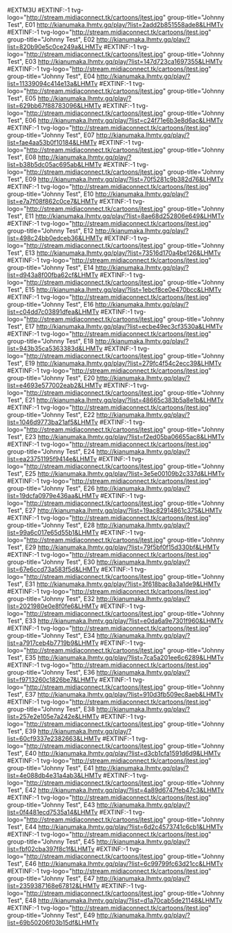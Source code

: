
#EXTM3U
#EXTINF:-1 tvg-logo="http://stream.midiaconnect.tk/cartoons/jtest.jpg" group-title="Johnny Test", E01
http://kianumaka.lhmtv.gq/play/?list=2add2b851558ade8&LHMTv
#EXTINF:-1 tvg-logo="http://stream.midiaconnect.tk/cartoons/jtest.jpg" group-title="Johnny Test", E02
http://kianumaka.lhmtv.gq/play/?list=820b90e5c0ce249a&LHMTv
#EXTINF:-1 tvg-logo="http://stream.midiaconnect.tk/cartoons/jtest.jpg" group-title="Johnny Test", E03
http://kianumaka.lhmtv.gq/play/?list=147d723ca1697355&LHMTv
#EXTINF:-1 tvg-logo="http://stream.midiaconnect.tk/cartoons/jtest.jpg" group-title="Johnny Test", E04
http://kianumaka.lhmtv.gq/play/?list=11339094c414e13a&LHMTv
#EXTINF:-1 tvg-logo="http://stream.midiaconnect.tk/cartoons/jtest.jpg" group-title="Johnny Test", E05
http://kianumaka.lhmtv.gq/play/?list=629bb67f88783096&LHMTv
#EXTINF:-1 tvg-logo="http://stream.midiaconnect.tk/cartoons/jtest.jpg" group-title="Johnny Test", E06
http://kianumaka.lhmtv.gq/play/?list=c24f71e6b3e8d6ac&LHMTv
#EXTINF:-1 tvg-logo="http://stream.midiaconnect.tk/cartoons/jtest.jpg" group-title="Johnny Test", E07
http://kianumaka.lhmtv.gq/play/?list=fae4aa53b0f10184&LHMTv
#EXTINF:-1 tvg-logo="http://stream.midiaconnect.tk/cartoons/jtest.jpg" group-title="Johnny Test", E08
http://kianumaka.lhmtv.gq/play/?list=b38b5dc05ac695ab&LHMTv
#EXTINF:-1 tvg-logo="http://stream.midiaconnect.tk/cartoons/jtest.jpg" group-title="Johnny Test", E09
http://kianumaka.lhmtv.gq/play/?list=70f5281c9b382d76&LHMTv
#EXTINF:-1 tvg-logo="http://stream.midiaconnect.tk/cartoons/jtest.jpg" group-title="Johnny Test", E10
http://kianumaka.lhmtv.gq/play/?list=e7a7f08f862c0ce7&LHMTv
#EXTINF:-1 tvg-logo="http://stream.midiaconnect.tk/cartoons/jtest.jpg" group-title="Johnny Test", E11
http://kianumaka.lhmtv.gq/play/?list=8ae68d252806e649&LHMTv
#EXTINF:-1 tvg-logo="http://stream.midiaconnect.tk/cartoons/jtest.jpg" group-title="Johnny Test", E12
http://kianumaka.lhmtv.gq/play/?list=498c24bb0edceb36&LHMTv
#EXTINF:-1 tvg-logo="http://stream.midiaconnect.tk/cartoons/jtest.jpg" group-title="Johnny Test", E13
http://kianumaka.lhmtv.gq/play/?list=73516d170a4be126&LHMTv
#EXTINF:-1 tvg-logo="http://stream.midiaconnect.tk/cartoons/jtest.jpg" group-title="Johnny Test", E14
http://kianumaka.lhmtv.gq/play/?list=d943a8f00fba62cf&LHMTv
#EXTINF:-1 tvg-logo="http://stream.midiaconnect.tk/cartoons/jtest.jpg" group-title="Johnny Test", E15
http://kianumaka.lhmtv.gq/play/?list=1ebcf8ce0e470bcc&LHMTv
#EXTINF:-1 tvg-logo="http://stream.midiaconnect.tk/cartoons/jtest.jpg" group-title="Johnny Test", E16
http://kianumaka.lhmtv.gq/play/?list=c04dd7c03891dfea&LHMTv
#EXTINF:-1 tvg-logo="http://stream.midiaconnect.tk/cartoons/jtest.jpg" group-title="Johnny Test", E17
http://kianumaka.lhmtv.gq/play/?list=ecbe49ec3cf3530a&LHMTv
#EXTINF:-1 tvg-logo="http://stream.midiaconnect.tk/cartoons/jtest.jpg" group-title="Johnny Test", E18
http://kianumaka.lhmtv.gq/play/?list=943b35ca5363383d&LHMTv
#EXTINF:-1 tvg-logo="http://stream.midiaconnect.tk/cartoons/jtest.jpg" group-title="Johnny Test", E19
http://kianumaka.lhmtv.gq/play/?list=279fc4f54c2ecc39&LHMTv
#EXTINF:-1 tvg-logo="http://stream.midiaconnect.tk/cartoons/jtest.jpg" group-title="Johnny Test", E20
http://kianumaka.lhmtv.gq/play/?list=e4693e577002eab2&LHMTv
#EXTINF:-1 tvg-logo="http://stream.midiaconnect.tk/cartoons/jtest.jpg" group-title="Johnny Test", E21
http://kianumaka.lhmtv.gq/play/?list=48665c383b5a8e1b&LHMTv
#EXTINF:-1 tvg-logo="http://stream.midiaconnect.tk/cartoons/jtest.jpg" group-title="Johnny Test", E22
http://kianumaka.lhmtv.gq/play/?list=1046d9773ba21af5&LHMTv
#EXTINF:-1 tvg-logo="http://stream.midiaconnect.tk/cartoons/jtest.jpg" group-title="Johnny Test", E23
http://kianumaka.lhmtv.gq/play/?list=f2ed05ba06655ac8&LHMTv
#EXTINF:-1 tvg-logo="http://stream.midiaconnect.tk/cartoons/jtest.jpg" group-title="Johnny Test", E24
http://kianumaka.lhmtv.gq/play/?list=ea23751195f9414e&LHMTv
#EXTINF:-1 tvg-logo="http://stream.midiaconnect.tk/cartoons/jtest.jpg" group-title="Johnny Test", E25
http://kianumaka.lhmtv.gq/play/?list=3e5e00109b2c337d&LHMTv
#EXTINF:-1 tvg-logo="http://stream.midiaconnect.tk/cartoons/jtest.jpg" group-title="Johnny Test", E26
http://kianumaka.lhmtv.gq/play/?list=19dcfa0979e436aa&LHMTv
#EXTINF:-1 tvg-logo="http://stream.midiaconnect.tk/cartoons/jtest.jpg" group-title="Johnny Test", E27
http://kianumaka.lhmtv.gq/play/?list=19ac82914861c375&LHMTv
#EXTINF:-1 tvg-logo="http://stream.midiaconnect.tk/cartoons/jtest.jpg" group-title="Johnny Test", E28
http://kianumaka.lhmtv.gq/play/?list=99a6c017e65d55b1&LHMTv
#EXTINF:-1 tvg-logo="http://stream.midiaconnect.tk/cartoons/jtest.jpg" group-title="Johnny Test", E29
http://kianumaka.lhmtv.gq/play/?list=79f5bf0f15d330bf&LHMTv
#EXTINF:-1 tvg-logo="http://stream.midiaconnect.tk/cartoons/jtest.jpg" group-title="Johnny Test", E30
http://kianumaka.lhmtv.gq/play/?list=67e6ccd73a583f5d&LHMTv
#EXTINF:-1 tvg-logo="http://stream.midiaconnect.tk/cartoons/jtest.jpg" group-title="Johnny Test", E31
http://kianumaka.lhmtv.gq/play/?list=3f618bac8a3a1de9&LHMTv
#EXTINF:-1 tvg-logo="http://stream.midiaconnect.tk/cartoons/jtest.jpg" group-title="Johnny Test", E32
http://kianumaka.lhmtv.gq/play/?list=2021980e0e8f0fe6&LHMTv
#EXTINF:-1 tvg-logo="http://stream.midiaconnect.tk/cartoons/jtest.jpg" group-title="Johnny Test", E33
http://kianumaka.lhmtv.gq/play/?list=e0da6a9e7301f960&LHMTv
#EXTINF:-1 tvg-logo="http://stream.midiaconnect.tk/cartoons/jtest.jpg" group-title="Johnny Test", E34
http://kianumaka.lhmtv.gq/play/?list=a7917ceb4b7719b9&LHMTv
#EXTINF:-1 tvg-logo="http://stream.midiaconnect.tk/cartoons/jtest.jpg" group-title="Johnny Test", E35
http://kianumaka.lhmtv.gq/play/?list=7ca5a201ee6c6289&LHMTv
#EXTINF:-1 tvg-logo="http://stream.midiaconnect.tk/cartoons/jtest.jpg" group-title="Johnny Test", E36
http://kianumaka.lhmtv.gq/play/?list=f9713260c1826be7&LHMTv
#EXTINF:-1 tvg-logo="http://stream.midiaconnect.tk/cartoons/jtest.jpg" group-title="Johnny Test", E37
http://kianumaka.lhmtv.gq/play/?list=910d3fb509ec8aeb&LHMTv
#EXTINF:-1 tvg-logo="http://stream.midiaconnect.tk/cartoons/jtest.jpg" group-title="Johnny Test", E38
http://kianumaka.lhmtv.gq/play/?list=257e2e105e7a242e&LHMTv
#EXTINF:-1 tvg-logo="http://stream.midiaconnect.tk/cartoons/jtest.jpg" group-title="Johnny Test", E39
http://kianumaka.lhmtv.gq/play/?list=60cf9337e2382663&LHMTv
#EXTINF:-1 tvg-logo="http://stream.midiaconnect.tk/cartoons/jtest.jpg" group-title="Johnny Test", E40
http://kianumaka.lhmtv.gq/play/?list=d3cb1cfa1591d6d9&LHMTv
#EXTINF:-1 tvg-logo="http://stream.midiaconnect.tk/cartoons/jtest.jpg" group-title="Johnny Test", E41
http://kianumaka.lhmtv.gq/play/?list=4e088db4e31a4ab3&LHMTv
#EXTINF:-1 tvg-logo="http://stream.midiaconnect.tk/cartoons/jtest.jpg" group-title="Johnny Test", E42
http://kianumaka.lhmtv.gq/play/?list=4a89d6747feb47c3&LHMTv
#EXTINF:-1 tvg-logo="http://stream.midiaconnect.tk/cartoons/jtest.jpg" group-title="Johnny Test", E43
http://kianumaka.lhmtv.gq/play/?list=0f4481ecd7535a14&LHMTv
#EXTINF:-1 tvg-logo="http://stream.midiaconnect.tk/cartoons/jtest.jpg" group-title="Johnny Test", E44
http://kianumaka.lhmtv.gq/play/?list=6d2c4573741c6cb1&LHMTv
#EXTINF:-1 tvg-logo="http://stream.midiaconnect.tk/cartoons/jtest.jpg" group-title="Johnny Test", E45
http://kianumaka.lhmtv.gq/play/?list=fbf02cba397f8c1f&LHMTv
#EXTINF:-1 tvg-logo="http://stream.midiaconnect.tk/cartoons/jtest.jpg" group-title="Johnny Test", E46
http://kianumaka.lhmtv.gq/play/?list=6c99799fc63d21cc&LHMTv
#EXTINF:-1 tvg-logo="http://stream.midiaconnect.tk/cartoons/jtest.jpg" group-title="Johnny Test", E47
http://kianumaka.lhmtv.gq/play/?list=2359387168e67812&LHMTv
#EXTINF:-1 tvg-logo="http://stream.midiaconnect.tk/cartoons/jtest.jpg" group-title="Johnny Test", E48
http://kianumaka.lhmtv.gq/play/?list=d1a70cab5de21148&LHMTv
#EXTINF:-1 tvg-logo="http://stream.midiaconnect.tk/cartoons/jtest.jpg" group-title="Johnny Test", E49
http://kianumaka.lhmtv.gq/play/?list=69b50206f03b15df&LHMTv
